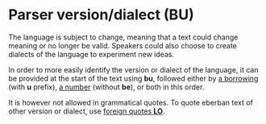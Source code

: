 # Parser version/dialect (BU)

The language is subject to change, meaning that a text could change meaning or
no longer be valid. Speakers could also choose to create dialects of the
language to experiment new ideas.

In order to more easily identify the version or dialect of the language, it can
be provided at the start of the text using **bu**, followed either by [a
borrowing](../units/B.md) (with **u** prefix), [a number](../units/TA_BQ.md)
(without **be**), or both in this order.

It is however not allowed in grammatical quotes. To quote eberban text of other
version or dialect, use [foreign quotes **LO**](../units/LA_LE_LO.md).